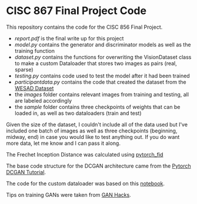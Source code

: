 # CISC 867 Final Project Code

This repository contains the code for the CISC 856 Final Project. 

- _report.pdf_ is the final write up for this project
-  _model.py_ contains the generator and discriminator models as well as the training function
- _dataset.py_ contains the functions for overwriting the VisionDataset class to make a custom Dataloader that stores two images as pairs (real, sparse)
- _testing.py_ contains code used to test the model after it had been trained 
- _participantdata.py_ contains the code that created the dataset from the [WESAD Dataset](https://archive.ics.uci.edu/ml/datasets/WESAD+%28Wearable+Stress+and+Affect+Detection%29) 
- the _images_ folder contains relevant images from training and testing, all are labeled accordingly
- the _sample_ folder contains three checkpoints of weights that can be loaded in, as well as two dataloaders (train and test) 


Given the size of the dataset, I couldn't include all of the data used but I've included one batch of images as well as three checkpoints (beginning, midway, end) in case you would like to test anything out. If you do want more data, let me know and I can pass it along. 

The Frechet Inception Distance was calculated using [pytorch_fid](https://github.com/mseitzer/pytorch-fid)

The base code structure for the DCGAN architecture came from the [Pytorch DCGAN Tutorial](https://pytorch.org/tutorials/beginner/dcgan_faces_tutorial.html).

The code for the custom dataloader was based on this [notebook](https://colab.research.google.com/github/trsvchn/stackoverflow-notebooks/blob/master/custom-vision-dataset.ipynb#scrollTo=sYQ269D9QXo2).

Tips on training GANs were taken from [GAN Hacks](https://github.com/soumith/ganhacks). 
